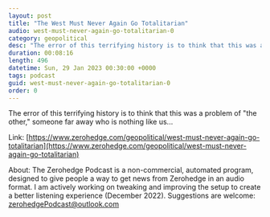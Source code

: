 ```yaml
---
layout: post
title: "The West Must Never Again Go Totalitarian"
audio: west-must-never-again-go-totalitarian-0
category: geopolitical
desc: "The error of this terrifying history is to think that this was a problem of &quot;the other,&quot; someone far away who is nothing like us..."
duration: 00:08:16
length: 496
datetime: Sun, 29 Jan 2023 00:30:00 +0000
tags: podcast
guid: west-must-never-again-go-totalitarian-0
order: 0
---
```

The error of this terrifying history is to think that this was a problem of &quot;the other,&quot; someone far away who is nothing like us...

Link: [https://www.zerohedge.com/geopolitical/west-must-never-again-go-totalitarian](https://www.zerohedge.com/geopolitical/west-must-never-again-go-totalitarian)

About: The Zerohedge Podcast is a non-commercial, automated program, designed to give people a way to get news from Zerohedge in an audio format.  I am actively working on tweaking and improving the setup to create a better listening experience (December 2022).  Suggestions are welcome: [zerohedgePodcast@outlook.com](mailto:zerohedgePodcast@outlook.com)